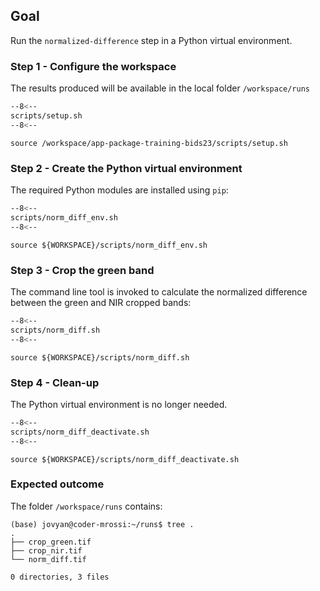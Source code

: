 ## Goal

Run the `normalized-difference` step in a Python virtual environment.

### Step 1 - Configure the workspace

The results produced will be available in the local folder `/workspace/runs`

```bash linenums="1" title="terminal"
--8<--
scripts/setup.sh
--8<--
```

```
source /workspace/app-package-training-bids23/scripts/setup.sh
```

### Step 2 - Create the Python virtual environment

The required Python modules are installed using `pip`:

```bash linenums="1" title="terminal"
--8<--
scripts/norm_diff_env.sh
--8<--
```

```
source ${WORKSPACE}/scripts/norm_diff_env.sh
```

### Step 3 - Crop the green band

The command line tool is invoked to calculate the normalized difference between the green and NIR cropped bands:

```bash linenums="1" title="terminal"
--8<--
scripts/norm_diff.sh
--8<--
```

```
source ${WORKSPACE}/scripts/norm_diff.sh
```

### Step 4 - Clean-up

The Python virtual environment is no longer needed.

```bash linenums="1" title="terminal"
--8<--
scripts/norm_diff_deactivate.sh
--8<--
```

```
source ${WORKSPACE}/scripts/norm_diff_deactivate.sh
```

### Expected outcome

The folder `/workspace/runs` contains: 

```
(base) jovyan@coder-mrossi:~/runs$ tree .
.
├── crop_green.tif
├── crop_nir.tif
└── norm_diff.tif

0 directories, 3 files
```
